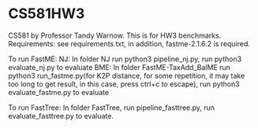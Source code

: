 # CS581HW3
CS581 by Professor Tandy Warnow. This is for HW3 benchmarks.
Requirements: see requirements.txt, in addition, fastme-2.1.6.2 is required.

To run FastME:
NJ: In folder NJ run python3 pipeline_nj.py, run python3 evaluate_nj.py to evaluate
BME: In folder FastME-TaxAdd_BalME run python3 run_fastme.py(for K2P distance, for some repetition, it may take too long to get result, in this case, press ctrl+c to escape), run python3 evaluate_fastme.py to evaluate

To run FastTree:
In folder FastTree, run pipeline_fasttree.py, run evaluate_fasttree.py to evaluate.
